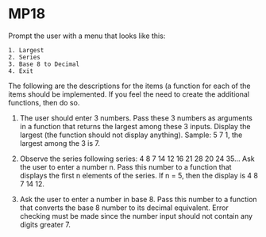 # MP18
Prompt the user with a menu that looks like this:

```
1. Largest
2. Series
3. Base 8 to Decimal
4. Exit
```

The following are the descriptions for the items (a function for each of the items should be implemented. If you feel the need to create the additional functions, then do so.

1. The user should enter 3 numbers. Pass these 3 numbers as arguments in a function that returns the largest among these 3 inputs. Display the largest (the function should not display anything). Sample: 5 7 1, the largest among the 3 is 7.

2. Observe the series following series: 4 8 7 14 12 16 21 28 20 24 35... Ask the user to enter a number n.  Pass this number to a function that displays the first n elements of the series. If n = 5, then the display is 4 8 7 14 12.

3. Ask the user to enter a number in base 8. Pass this number to a function that converts the base 8 number to its decimal equivalent. Error checking must be made since the number input should not contain any digits greater 7.
